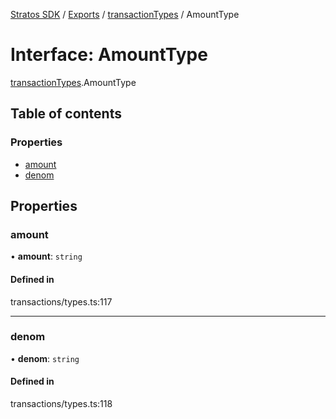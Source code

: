 [Stratos SDK](../README.md) / [Exports](../modules.md) / [transactionTypes](../modules/transactionTypes.md) / AmountType

# Interface: AmountType

[transactionTypes](../modules/transactionTypes.md).AmountType

## Table of contents

### Properties

- [amount](transactionTypes.AmountType.md#amount)
- [denom](transactionTypes.AmountType.md#denom)

## Properties

### amount

• **amount**: `string`

#### Defined in

transactions/types.ts:117

___

### denom

• **denom**: `string`

#### Defined in

transactions/types.ts:118
